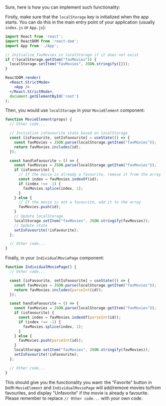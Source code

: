 Sure, here is how you can implement such functionality:

Firstly, make sure that the `localStorage` key is initialized when the app starts. You can do this in the main entry point of your application (usually `index.js` or `App.js`):

```jsx
import React from 'react';
import ReactDOM from 'react-dom';
import App from './App';

// Initialize favMovies in localStorage if it does not exist
if (!localStorage.getItem("favMovies")) {
  localStorage.setItem("favMovies", JSON.stringify([]));
}

ReactDOM.render(
  <React.StrictMode>
    <App />
  </React.StrictMode>,
  document.getElementById('root')
);
```

Then, you would use `localStorage` in your `MovieElement` component:

```jsx
function MovieElement(props) {
  // Other code...

  // Initialize isFavourite state based on localStorage
  const [isFavourite, setIsFavourite] = useState(() => {
    const favMovies = JSON.parse(localStorage.getItem("favMovies"));
    return favMovies.includes(id);
  });

  const handleFavourite = () => {
    const favMovies = JSON.parse(localStorage.getItem("favMovies"));
    if (isFavourite) {
      // If the movie is already a favourite, remove it from the array
      const index = favMovies.indexOf(id);
      if (index !== -1) {
        favMovies.splice(index, 1);
      }
    } else {
      // If the movie is not a favourite, add it to the array
      favMovies.push(id);
    }
    // Update localStorage
    localStorage.setItem("favMovies", JSON.stringify(favMovies));
    // Update state
    setIsFavourite(!isFavourite);
  };

  // Other code...
}
```

Finally, in your `IndividualMoviePage` component:

```jsx
function IndividualMoviePage() {
  // Other code...

  const [isFavourite, setIsFavourite] = useState(() => {
    const favMovies = JSON.parse(localStorage.getItem("favMovies"));
    return favMovies.includes(parseInt(id));
  });

  const handleFavourite = () => {
    const favMovies = JSON.parse(localStorage.getItem("favMovies"));
    if (isFavourite) {
      const index = favMovies.indexOf(parseInt(id));
      if (index !== -1) {
        favMovies.splice(index, 1);
      }
    } else {
      favMovies.push(parseInt(id));
    }
    localStorage.setItem("favMovies", JSON.stringify(favMovies));
    setIsFavourite(!isFavourite);
  };

  // Other code...
}
```

This should give you the functionality you want: the "Favorite" button in both `MovieElement` and `IndividualMoviePage` will add/remove movies to/from favourites, and display "Unfavorite" if the movie is already a favourite. Please remember to replace `// Other code...` with your own code.